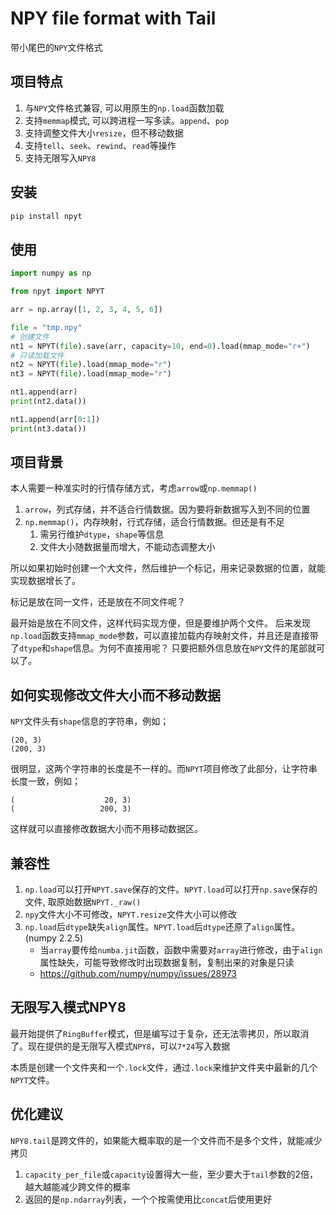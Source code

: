 # NPY file format with Tail

带小尾巴的`NPY`文件格式

## 项目特点

1. 与`NPY`文件格式兼容, 可以用原生的`np.load`函数加载
2. 支持`memmap`模式, 可以跨进程一写多读。`append`、`pop`
3. 支持调整文件大小`resize`，但不移动数据
4. 支持`tell`、`seek`、`rewind`、`read`等操作
5. 支持无限写入`NPY8`

## 安装

```bash
pip install npyt
```

## 使用

```python
import numpy as np

from npyt import NPYT

arr = np.array([1, 2, 3, 4, 5, 6])

file = "tmp.npy"
# 创建文件
nt1 = NPYT(file).save(arr, capacity=10, end=0).load(mmap_mode="r+")
# 只读加载文件
nt2 = NPYT(file).load(mmap_mode="r")
nt3 = NPYT(file).load(mmap_mode="r")

nt1.append(arr)
print(nt2.data())

nt1.append(arr[0:1])
print(nt3.data())

```

## 项目背景

本人需要一种准实时的行情存储方式，考虑`arrow`或`np.memmap()`

1. `arrow`，列式存储，并不适合行情数据。因为要将新数据写入到不同的位置
2. `np.memmap()`，内存映射，行式存储，适合行情数据。但还是有不足
    1. 需另行维护`dtype`，`shape`等信息
    2. 文件大小随数据量而增大，不能动态调整大小

所以如果初始时创建一个大文件，然后维护一个标记，用来记录数据的位置，就能实现数据增长了。

标记是放在同一文件，还是放在不同文件呢？

最开始是放在不同文件，这样代码实现方便，但是要维护两个文件。
后来发现`np.load`函数支持`mmap_mode`参数，可以直接加载内存映射文件，并且还是直接带了`dtype`和`shape`信息。为何不直接用呢？ 只要把额外信息放在`NPY`文件的尾部就可以了。

## 如何实现修改文件大小而不移动数据

`NPY`文件头有`shape`信息的字符串，例如；

```text
(20, 3)
(200, 3)
```

很明显，这两个字符串的长度是不一样的。而`NPYT`项目修改了此部分，让字符串长度一致，例如；

```text
(                    20, 3)
(                   200, 3)
```

这样就可以直接修改数据大小而不用移动数据区。

## 兼容性

1. `np.load`可以打开`NPYT.save`保存的文件。`NPYT.load`可以打开`np.save`保存的文件, 取原始数据`NPYT._raw()`
2. `npy`文件大小不可修改，`NPYT.resize`文件大小可以修改
3. `np.load`后`dtype`缺失`align`属性。`NPYT.load`后`dtype`还原了`align`属性。(numpy 2.2.5)
    - 当`array`要传给`numba.jit`函数，函数中需要对`array`进行修改，由于`align`属性缺失，可能导致修改时出现数据复制，复制出来的对象是只读
    - https://github.com/numpy/numpy/issues/28973

## 无限写入模式NPY8

最开始提供了`RingBuffer`模式，但是编写过于复杂，还无法零拷贝，所以取消了。现在提供的是无限写入模式`NPY8`，可以`7*24`写入数据

本质是创建一个文件夹和一个`.lock`文件，通过`.lock`来维护文件夹中最新的几个`NPYT`文件。

## 优化建议

`NPY8.tail`是跨文件的，如果能大概率取的是一个文件而不是多个文件，就能减少拷贝

1. `capacity_per_file`或`capacity`设置得大一些，至少要大于`tail`参数的2倍，越大越能减少跨文件的概率
2. 返回的是`np.ndarray`列表，一个个按需使用比`concat`后使用更好
